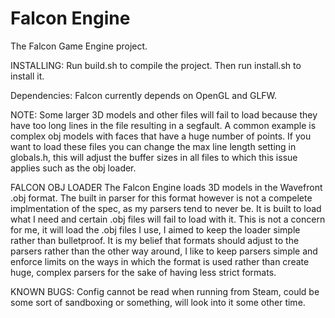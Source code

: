 # Falcon Engine
The Falcon Game Engine project.

INSTALLING:
Run build.sh to compile the project.
Then run install.sh to install it.

Dependencies:
Falcon currently depends on OpenGL and GLFW.

NOTE:
Some larger 3D models and other files will fail to load because they have
too long lines in the file resulting in a segfault. A common example is
complex obj models with faces that have a huge number of points. If you
want to load these files you can change the max line length setting in
globals.h, this will adjust the buffer sizes in all files to which this
issue applies such as the obj loader.

FALCON OBJ LOADER
The Falcon Engine loads 3D models in the Wavefront .obj format.
The built in parser for this format however is not a compelete
implmentation of the spec, as my parsers tend to never be. It is
built to load what I need and certain .obj files will fail to load
with it. This is not a concern for me, it will load the .obj files
I use, I aimed to keep the loader simple rather than bulletproof.
It is my belief that formats should adjust to the parsers rather
than the other way around, I like to keep parsers simple and
enforce limits on the ways in which the format is used rather than
create huge, complex parsers for the sake of having less strict
formats.

KNOWN BUGS:
Config cannot be read when running from Steam, could be some sort of
sandboxing or something, will look into it some other time.
